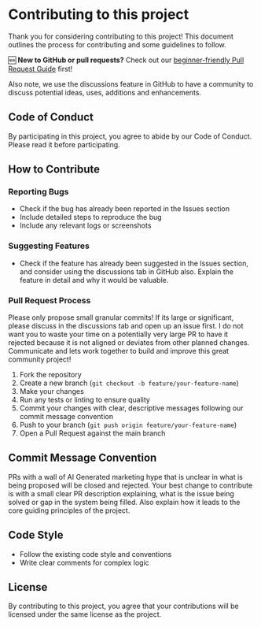 # Contributing to this project

Thank you for considering contributing to this project! This document outlines the process for contributing and some guidelines to follow.

🆕 **New to GitHub or pull requests?** Check out our [beginner-friendly Pull Request Guide](docs/how-to-contribute-with-pull-requests.md) first!

Also note, we use the discussions feature in GitHub to have a community to discuss potential ideas, uses, additions and enhancements.

## Code of Conduct

By participating in this project, you agree to abide by our Code of Conduct. Please read it before participating.

## How to Contribute

### Reporting Bugs

- Check if the bug has already been reported in the Issues section
- Include detailed steps to reproduce the bug
- Include any relevant logs or screenshots

### Suggesting Features

- Check if the feature has already been suggested in the Issues section, and consider using the discussions tab in GitHub also. Explain the feature in detail and why it would be valuable.

### Pull Request Process

Please only propose small granular commits! If its large or significant, please discuss in the discussions tab and open up an issue first. I do not want you to waste your time on a potentially very large PR to have it rejected because it is not aligned or deviates from other planned changes. Communicate and lets work together to build and improve this great community project!

1. Fork the repository
2. Create a new branch (`git checkout -b feature/your-feature-name`)
3. Make your changes
4. Run any tests or linting to ensure quality
5. Commit your changes with clear, descriptive messages following our commit message convention
6. Push to your branch (`git push origin feature/your-feature-name`)
7. Open a Pull Request against the main branch

## Commit Message Convention

PRs with a wall of AI Generated marketing hype that is unclear in what is being proposed will be closed and rejected. Your best change to contribute is with a small clear PR description explaining, what is the issue being solved or gap in the system being filled. Also explain how it leads to the core guiding principles of the project.

## Code Style

- Follow the existing code style and conventions
- Write clear comments for complex logic

## License

By contributing to this project, you agree that your contributions will be licensed under the same license as the project.
